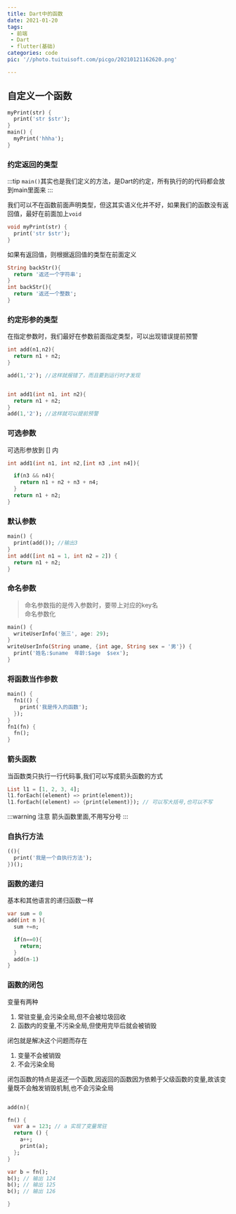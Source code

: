 ```yaml
---
title: Dart中的函数
date: 2021-01-20
tags:
 - 前端
 - Dart
 - flutter(基础)
categories: code
pic: '//photo.tuituisoft.com/picgo/20210121162620.png'

---
```


## 自定义一个函数

```dart
myPrint(str) {
  print('str $str');
}
main() {
  myPrint('hhha');
}
```

### 约定返回的类型
:::tip
`main()`其实也是我们定义的方法，是Dart的约定，所有执行的的代码都会放到main里面来
:::

我们可以不在函数前面声明类型，但这其实语义化并不好，如果我们的函数没有返回值，最好在前面加上`void`

```dart
void myPrint(str) {
  print('str $str');
}
```

如果有返回值，则根据返回值的类型在前面定义

```dart
String backStr(){
  return '返还一个字符串';
}
int backStr(){
  return '返还一个整数';
}
```
### 约定形参的类型
在指定参数时，我们最好在参数前面指定类型，可以出现错误提前预警

```dart
int add(n1,n2){
  return n1 + n2;
}

add(1,'2'); //这样就报错了，而且要到运行时才发现


int add1(int n1, int n2){
  return n1 + n2;
}
add(1,'2'); //这样就可以提前预警
```
### 可选参数
可选形参放到 [] 内

```dart
int add1(int n1, int n2,[int n3 ,int n4]){

  if(n3 && n4){
    return n1 + n2 + n3 + n4;
  }
  return n1 + n2;
}
```
### 默认参数
```dart
main() {
  print(add()); //输出3
}
int add([int n1 = 1, int n2 = 2]) {
  return n1 + n2;
}
```

### 命名参数
> 命名参数指的是传入参数时，要带上对应的key名 <br>
> 命名参数化 
```dart
main() {
  writeUserInfo('张三', age: 29);
}
writeUserInfo(String uname, {int age, String sex = '男'}) {
  print('姓名:$uname  年龄:$age  $sex');
}

```

### 将函数当作参数

```dart
main() {
  fn1(() {
    print('我是传入的函数');
  });
}
fn1(fn) {
  fn();
}

```
### 箭头函数
当函数类只执行一行代码事,我们可以写成箭头函数的方式
```dart
List l1 = [1, 2, 3, 4];
l1.forEach((element) => print(element));
l1.forEach((element) => {print(element)}); // 可以写大括号,也可以不写
```
:::warning 注意
箭头函数里面,不用写分号
:::
### 自执行方法

```dart
((){
  print('我是一个自执行方法');
})();
```

### 函数的递归
基本和其他语言的递归函数一样

```dart
var sum = 0
add(int n ){
  sum +=n;

  if(n==0){
    return;
  }
  add(n-1)
}
```
### 函数的闭包
变量有两种
1. 常驻变量,会污染全局,但不会被垃圾回收
2. 函数内的变量,不污染全局,但使用完毕后就会被销毁

闭包就是解决这个问题而存在 
1. 变量不会被销毁
2. 不会污染全局

闭包函数的特点是返还一个函数,因返回的函数因为依赖于父级函数的变量,故该变量既不会触发销毁机制,也不会污染全局
```dart

add(n){

fn() {
  var a = 123; // a 实现了变量常驻
  return () {
    a++;
    print(a);
  };
}

var b = fn();
b(); // 输出 124
b(); // 输出 125
b(); // 输出 126

}

```


